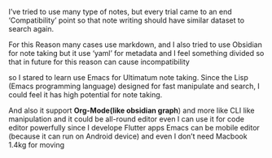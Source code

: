 I’ve tried to use many type of notes, but every trial came to an end ‘Compatibility’ point so that note writing should have similar dataset to search again.

For this Reason many cases use markdown, and I also tried to use Obsidian for note taking but it use ‘yaml’ for metadata and I feel something divided so that in future for this reason can cause incompatibility

so I stared to learn use Emacs for Ultimatum note taking. Since the Lisp (Emacs programming language) designed for fast manipulate and search, I could feel it has high potential for note taking.

And also it support **Org-Mode(like obsidian graph**) and more like CLI like manipulation and it could be all-round editor even I can use it for code editor powerfully since I develope Flutter apps Emacs can be mobile editor (because it can run on Android device) and even I don’t need Macbook 1.4kg for moving